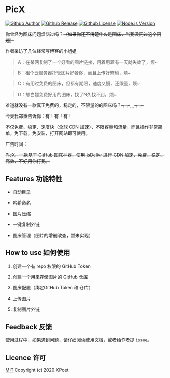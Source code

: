 # PicX

[![Github Author](https://img.shields.io/badge/author-XPoet-orange.svg)](https://github.com/XPoet)
[![Github Release](https://img.shields.io/github/release/XPoet/picx.svg)](https://github.com/XPoet/picx/releases)
[![Github License](https://img.shields.io/github/license/XPoet/picx.svg)](https://github.com/XPoet/picx/blob/master/LICENSE)
[![Node.js Version](https://img.shields.io/badge/node-%3E=12-green.svg?logo=Node.js&longCache=true)](https://nodejs.org/)

你曾经为图床问题烦恼过吗？~~（如果你还不清楚什么是图床，当我没问过这个问题）~~ 

作者采访了几位经常写博客的小姐姐 

> A：在某网复制了一个好看的图片链接，用着用着有一天就失效了，烦~

> B：租个云服务器托管图片好奢侈，而且上传好繁琐，烦~

> C：有用过免费的图床，但都有期限，速度又慢，还限量，烦~

> D：想白嫖免费好用的图床，找了N久找不到，烦~

难道就没有一款真正免费的，稳定的，不限量的的图床吗？┭┮﹏┭┮

今天我郑重告诉你：有！有！有！

不仅免费、稳定、速度快（全球 CDN 加速）、不限容量和流量，而且操作非常简单，免下载，免安装，打开网站即可使用。


~~广告时间：~~

~~PicX，一款基于 GitHub 图床神器，使用 jsDelivr 进行 CDN 加速，免费、稳定、高效，不好用你打我。~~

## Features 功能特性

- 自动目录

- 哈希命名

- 图片压缩

- 一键复制外链

- 图床管理（图片的增删改查，暂未实现）


## How to use 如何使用

1. 创建一个有 repo 权限的 GitHub Token

2. 创建一个用来存储图片的 GitHub 仓库

3. 图床配置（绑定GitHub Token 和 仓库）

4. 上传图片

5. 复制图片外链


## Feedback 反馈

使用过程中，如果遇到问题，请仔细阅读使用文档，或者给作者提 `issue`。

## Licence 许可

[MIT](https://github.com/XPoet/picx/blob/master/LICENSE) Copyright (c) 2020 XPoet
